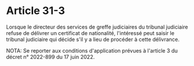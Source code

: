 # Article 31-3

Lorsque le directeur des services de greffe judiciaires du tribunal judiciaire refuse de délivrer un certificat de nationalité, l'intéressé peut saisir le tribunal judiciaire qui décide s'il y a lieu de procéder à cette délivrance.

NOTA:
Se reporter aux conditions d'application prévues à l'article 3 du décret n° 2022-899 du 17 juin 2022.
